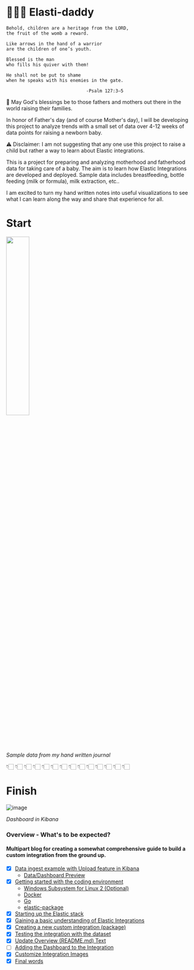 # 👨🏻‍🍼 Elasti-daddy

```
Behold, children are a heritage from the LORD,
the fruit of the womb a reward.

Like arrows in the hand of a warrior
are the children of one’s youth.

Blessed is the man
who fills his quiver with them!

He shall not be put to shame
when he speaks with his enemies in the gate.

                              -Psalm 127:3–5
```
🙏 May God's blessings be to those fathers and mothers out there in the world raising their families.  

In honor of Father's day (and of course Mother's day), I will be developing this project to analyze trends with a small set of data over 4-12 weeks of data points for raising a newborn baby. 

⚠️ Disclaimer: I am not suggesting that any one use this project to raise a child but rather a way to learn about Elastic integrations.

This is a project for preparing and analyzing motherhood and fatherhood data for taking care of a baby. The aim is to learn how Elastic Integrations are developed and deployed. Sample data includes breastfeeding, bottle feeding (milk or formula), milk extraction, etc..

I am excited to turn my hand written notes into useful visualizations to see what I can learn along the way and share that experience for all.

# Start
<img src="https://github.com/nicpenning/Elasti-daddy/assets/5582679/37a21ac0-7e91-4b77-8392-14f93d4ffbe5" width=35% height=35%>

*Sample data from my hand written journal*

👇🏻   👇🏻   👇🏻   👇🏻   👇🏻   👇🏻   👇🏻   👇🏻   👇🏻   👇🏻   👇🏻   👇🏻   👇🏻   👇🏻

# Finish
![image](https://github.com/nicpenning/Elasti-daddy/assets/5582679/082b00fc-d72d-4189-a226-ca5e0418047a)

*Dashboard in Kibana*
### Overview - What's to be expected?
#### Multipart blog for creating a somewhat comprehensive guide to build a custom integration from the ground up. 
- [x] [Data ingest example with Upload feature in Kibana](https://github.com/nicpenning/Elasti-daddy/blob/main/Blog%20Posts/Blog%20Post%20%231.%20Data%20Ingest.md)
  - [Data/Dashboard Preview](https://github.com/nicpenning/Elasti-daddy/blob/main/Blog%20Posts/Blog%20Post%20%231.%20Data%20Ingest.md#ta-da)
- [x] [Getting started with the coding environment](https://github.com/nicpenning/Elasti-daddy/blob/main/Blog%20Posts/Blog%20Post%20%232.%20Getting%20Started.md)
  - [Windows Subsystem for Linux 2 (Optional)](https://github.com/nicpenning/Elasti-daddy/blob/main/Blog%20Posts/Blog%20Post%20%232.%20Getting%20Started.md#1-install-ubuntu-on-windows-11)
  - [Docker](https://github.com/nicpenning/Elasti-daddy/blob/main/Blog%20Posts/Blog%20Post%20%232.%20Getting%20Started.md#2-install-docker-within-ubuntu)
  - [Go](https://github.com/nicpenning/Elasti-daddy/blob/main/Blog%20Posts/Blog%20Post%20%232.%20Getting%20Started.md#3-install-go-within-ubuntu)
  - [elastic-package](https://github.com/nicpenning/Elasti-daddy/blob/main/Blog%20Posts/Blog%20Post%20%232.%20Getting%20Started.md#4-install-elastic-package-within-ubuntu)
- [x] [Starting up the Elastic stack](https://github.com/nicpenning/Elasti-daddy/blob/main/Blog%20Posts/Blog%20Post%20%233.%20Starting%20up%20the%20Elastic%20stack.md#starting-up-the-elastic-stack)
- [x] [Gaining a basic understanding of Elastic Integrations](https://github.com/nicpenning/Elasti-daddy/blob/main/Blog%20Posts/Blog%20Post%20%234.%20Gaining%20a%20basic%20understanding%20of%20Elastic%20Integrations.md)
- [x] [Creating a new custom integration (package)](https://github.com/nicpenning/Elasti-daddy/blob/main/Blog%20Posts/Blog%20Post%20%235.%20Creating%20a%20new%20custom%20integration%20(package).md#creating-a-new-custom-integration-package)
- [x] [Testing the integration with the dataset](https://github.com/nicpenning/Elasti-daddy/blob/main/Blog%20Posts/Blog%20Post%20%236.%20Testing%20the%20integration%20with%20the%20dataset.md#testing-the-integration-with-the-datasetmd)
- [x] [Update Overview (README.md) Text](https://github.com/nicpenning/Elasti-daddy/blob/main/Blog%20Posts/Blog%20Post%20%237.%20Update%20Overview%20(Readme.md)%20Text.md)
- [ ] [Adding the Dashboard to the Integration](https://github.com/nicpenning/Elasti-daddy/blob/main/Blog%20Posts/Blog%20Post%20%238.%20Adding%20the%20Dashboard%20to%20the%20Integration.md#adding-the-dashboard-to-the-integration)
- [x] [Customize Integration Images](https://github.com/nicpenning/Elasti-daddy/blob/main/Blog%20Posts/Blog%20Post%20%239.%20Customize%20Integration%20Images.md#customize-integration-images)
- [x] [Final words](https://github.com/nicpenning/Elasti-daddy/blob/main/Blog%20Posts/Blog%20Post%20%2310.%20Final%20Words.md#final-words)
